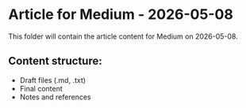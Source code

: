 # Article for Medium - 2026-05-08

This folder will contain the article content for Medium on 2026-05-08.

## Content structure:
- Draft files (.md, .txt)
- Final content
- Notes and references
